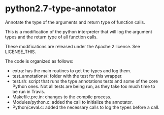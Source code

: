 python2.7-type-annotator
========================

Annotate the type of the arguments and return type of function calls.

This is a modification of the python interpreter that will log the argument
types and the return type of all function calls.

These modifications are released under the Apache 2 license. See LICENSE_THIS.

The code is organized as follows:
* extra: has the main routines to get the types and log them.
* test_annotations/: folder with the test for this wrapper.
* test.sh: script that runs the type annotations tests and some of the core
  Python ones. Not all tests are being run, as they take too much time to be
  run in Travis.
* Makefile.pre.in: changes to the compile process.
* Modules/python.c: added the call to initialize the annotator.
* Python/ceval.c: added the necessary calls to log the types before a call.
